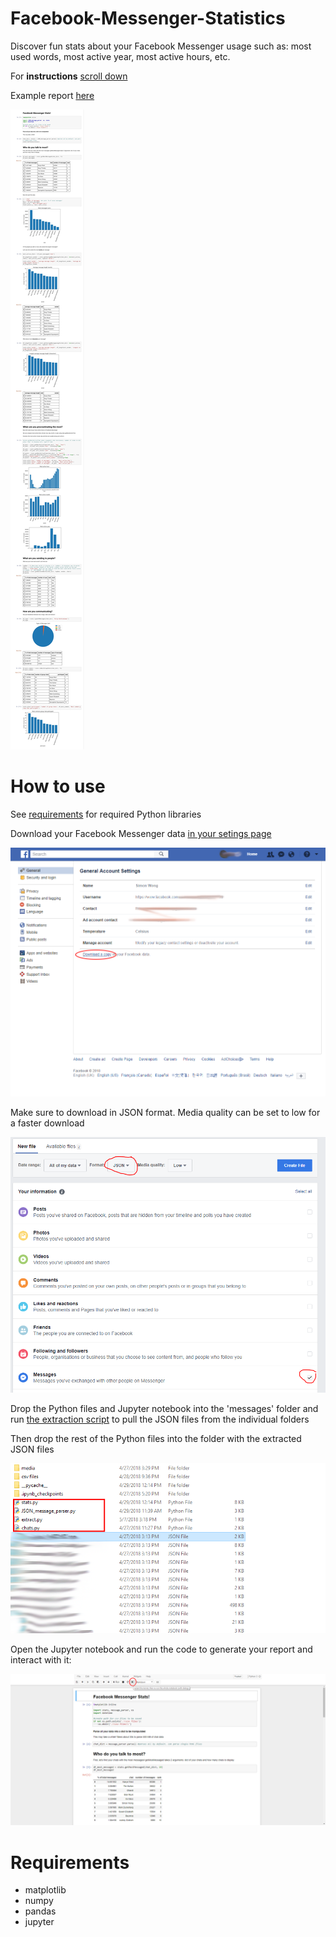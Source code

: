 # Facebook-Messenger-Statistics
Discover fun stats about your Facebook Messenger usage such as: most used words, most active year, most active hours, etc.

For **instructions** [scroll down](#how-to-use)

Example report [here](http://simonwong.io/facebook-messenger-stats.html)

![report](pictures/screenshot.png)

# How to use

See [requirements](#requirements) for required Python libraries

Download your Facebook Messenger data [in your setings page](https://www.facebook.com/settings)

![facebook settings](pictures/download.png)

Make sure to download in JSON format. Media quality can be set to low for a faster download

![download](pictures/download_page.PNG)

Drop the Python files and Jupyter notebook into the 'messages' folder and run [the extraction script](extract.py) to pull the JSON files from the individual folders

Then drop the rest of the Python files into the folder with the extracted JSON files

![folder](pictures/folder.png)

Open the Jupyter notebook and run the code to generate your report and interact with it:

![run](pictures/run.png)

# Requirements
* matplotlib
* numpy
* pandas
* jupyter
